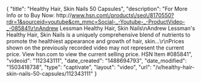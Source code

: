 {
    "title": "Healthy Hair, Skin   Nails  50 Capsules",
    "description": "For More Info or to Buy Now: http:\/\/www.hsn.com\/products\/seo\/8170550?rdr=1&sourceid=youtube&cm_mmc=Social-_-Youtube-_-ProductVideo-_-085841\r\nAndrew Lessman Healthy Hair, Skin   Nails\nAndrew Lessman's Healthy Hair, Skin   Nails is a uniquely comprehensive blend of nutrients to promote the healthiest appearance and growth of hair, skin...\r\nPrices shown on the previously recorded video may not represent the current price.  View hsn.com to view the current selling price. HSN Item #085841",
    "videoid": "112343111",
    "date_created": "1488694793",
    "date_modified": "1503418738",
    "type": "captivate",
    "layout": "video",
    "url": "\/v\/healthy-hair-skin-nails-50-capsules\/112343111"
}